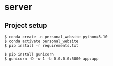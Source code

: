 # server

## Project setup
```
$ conda create -n personal_website python=3.10
$ conda activate personal_website
$ pip install -r requirements.txt
```
```angular2html
$ pip install gunicorn
$ gunicorn -D -w 1 -b 0.0.0.0:5000 app:app
```